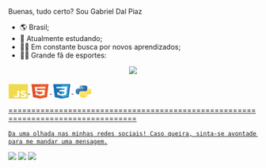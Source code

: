 Buenas, tudo certo? Sou Gabriel Dal Piaz


- 🌎 Brasil;
- 🚨 Atualmente estudando;
- 👨‍🎓 Em constante busca por novos aprendizados;
- 🙋‍♂️ Grande fã de esportes:

<div align="center">
  <a href="https://github.com/gabrieldalpiaz">
  <img height="180em" src="https://github-readme-stats.vercel.app/api?username=gabrieldalpiaz&show_icons=true&theme=dark&include_all_commits=true&count_private=true"/>
  </div>
  
  <div style="display: inline_block"><br>
  <img align="center" alt="Rafa-Js" height="30" width="40" src="https://raw.githubusercontent.com/devicons/devicon/master/icons/javascript/javascript-plain.svg">
  <img align="center" alt="Rafa-HTML" height="30" width="40" src="https://raw.githubusercontent.com/devicons/devicon/master/icons/html5/html5-original.svg">
  <img align="center" alt="Rafa-CSS" height="30" width="40" src="https://raw.githubusercontent.com/devicons/devicon/master/icons/css3/css3-original.svg">
  <img align="center" alt="Rafa-Python" height="30" width="40" src="https://raw.githubusercontent.com/devicons/devicon/master/icons/python/python-original.svg">
   
   ==================================================================================
    
    Da uma olhada nas minhas redes sociais! Caso queira, sinta-se avontade para me mandar uma mensagem.
     
   
<div> 

  <a href="https://instagram.com/gabrieldalpiazz" target="_blank"><img src="https://img.shields.io/badge/-Instagram-%23E4405F?style=for-the-badge&logo=instagram&logoColor=white" target="_blank"></a>
  <a href = "mailto:gabrieldalpiaz19@gmail.com"><img src="https://img.shields.io/badge/-Gmail-%23333?style=for-the-badge&logo=gmail&logoColor=white" target="_blank"></a>
  <a href="https://www.linkedin.com/in/gabriel-dal-piaz-537061234" target="_blank"><img src="https://img.shields.io/badge/-LinkedIn-%230077B5?style=for-the-badge&logo=linkedin&logoColor=white" target="_blank"></a> 

  

